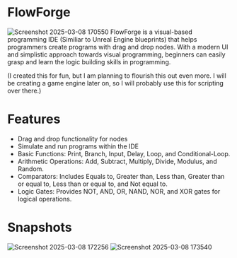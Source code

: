 # FlowForge
![Screenshot 2025-03-08 170550](https://github.com/user-attachments/assets/b841f1e6-e427-4604-b676-b22223404e69)
FlowForge is a visual-based programming IDE (Similiar to Unreal Engine blueprints) that helps programmers create programs with drag and drop nodes. With a modern UI and simplistic approach towards visual programming, beginners can easily grasp and 
learn the logic building skills in programming.

(I created this for fun, but I am planning to flourish this out even more. I will be creating a game engine later on, so I will probably use this for scripting over there.)

# Features
* Drag and drop functionality for nodes
* Simulate and run programs within the IDE 
* Basic Functions: Print, Branch, Input, Delay, Loop, and Conditional-Loop.
* Arithmetic Operations: Add, Subtract, Multiply, Divide, Modulus, and Random.
* Comparators: Includes Equals to, Greater than, Less than, Greater than or equal to, Less than or equal to, and Not equal to.
* Logic Gates: Provides NOT, AND, OR, NAND, NOR, and XOR gates for logical operations.

# Snapshots



![Screenshot 2025-03-08 172256](https://github.com/user-attachments/assets/ee34b549-e34a-4527-a3af-979783f2d0aa)
![Screenshot 2025-03-08 173540](https://github.com/user-attachments/assets/122d3bd1-5b68-4a60-9e01-8b62d697bc7a)
